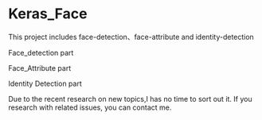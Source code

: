 # Keras_Face
This project includes face-detection、face-attribute and identity-detection

Face_detection part

Face_Attribute part

Identity Detection part

Due to the recent research on new topics,I has no time to sort out it. If you research with related issues, you can contact me.
